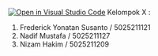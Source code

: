 [![Open in Visual Studio Code](https://classroom.github.com/assets/open-in-vscode-c66648af7eb3fe8bc4f294546bfd86ef473780cde1dea487d3c4ff354943c9ae.svg)](https://classroom.github.com/online_ide?assignment_repo_id=10264215&assignment_repo_type=AssignmentRepo)
Kelompok X :
1. Frederick Yonatan Susanto / 5025211121
2. Nadif Mustafa / 5025211127
3. Nizam Hakim / 5025211209
